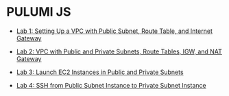 # PULUMI JS

- [Lab 1: Setting Up a VPC with Public Subnet, Route Table, and Internet Gateway](https://github.com/poridhiEng/poridhi-labs/tree/main/Poridhi%20Labs/Pulumi%20Labs/PULUMI%20js/Lab-1)

- [Lab 2: VPC with Public and Private Subnets, Route Tables, IGW, and NAT Gateway](https://github.com/poridhiEng/poridhi-labs/tree/main/Poridhi%20Labs/Pulumi%20Labs/PULUMI%20js/Lab-2)

- [Lab 3: Launch EC2 Instances in Public and Private Subnets](https://github.com/poridhiEng/poridhi-labs/tree/main/Poridhi%20Labs/Pulumi%20Labs/PULUMI%20js/Lab-3)

- [Lab 4: SSH from Public Subnet Instance to Private Subnet Instance](https://github.com/poridhiEng/poridhi-labs/tree/main/Poridhi%20Labs/Pulumi%20Labs/PULUMI%20js/Lab-4)